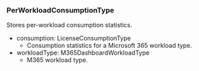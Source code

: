 ### PerWorkloadConsumptionType
Stores per-workload consumption statistics.

- consumption: LicenseConsumptionType
  - Consumption statistics for a Microsoft 365 workload type.
- workloadType: M365DashboardWorkloadType
  - M365 workload type.
